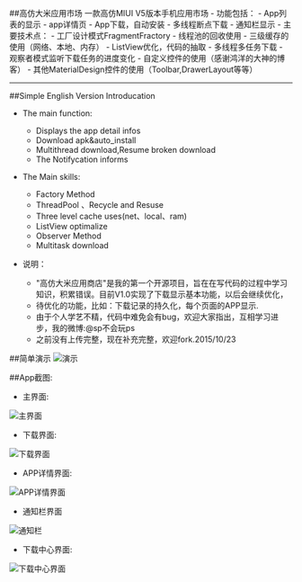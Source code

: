 ##高仿大米应用市场
	一款高仿MIUI V5版本手机应用市场
	- 功能包括：
		- App列表的显示
		- app详情页
		- App下载，自动安装
		- 多线程断点下载
		- 通知栏显示
	- 主要技术点：
		- 工厂设计模式FragmentFractory
		- 线程池的回收使用
		- 三级缓存的使用（网络、本地、内存）
		- ListView优化，代码的抽取
		- 多线程多任务下载
		- 观察者模式监听下载任务的进度变化
		- 自定义控件的使用（感谢鸿洋的大神的博客）
		- 其他MaterialDesign控件的使用（Toolbar,DrawerLayout等等）
		
--------
##Simple English Version Introducation
- The main function:
	- Displays the app detail infos
	- Download apk&auto_install
	- Multithread download,Resume broken download
	- The Notifycation informs
- The Main skills:
	- Factory Method
	- ThreadPool 、Recycle and Resuse
	- Three level cache uses(net、local、ram)
	- ListView optimalize 
	- Observer Method
	- Multitask download
	
- 说明：
	- "高仿大米应用商店"是我的第一个开源项目，旨在在写代码的过程中学习知识，积累错误。目前V1.0实现了下载显示基本功能，以后会继续优化，
	- 待优化的功能，比如：下载记录的持久化，每个页面的APP显示.
	- 由于个人学艺不精，代码中难免会有bug，欢迎大家指出，互相学习进步，我的微博:@sp不会玩ps
	- 之前没有上传完整，现在补充完整，欢迎fork.2015/10/23



##简单演示
![演示](http://i.imgur.com/ZpYk48Q.gif)


##App截图:

- 主界面:

![主界面](http://i.imgur.com/kDYkAFt.png)

- 下载界面:

![下载界面](http://i.imgur.com/Hz5bCzw.png)

- APP详情界面:

![APP详情界面](http://i.imgur.com/W04ywAs.png)

- 通知栏界面

![通知栏](http://i.imgur.com/ZhCZMoN.png)

- 下载中心界面:

![下载中心界面](http://i.imgur.com/iOwoBZJ.png)
